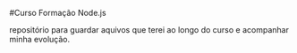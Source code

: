 #Curso Formação Node.js

repositório para guardar aquivos que terei ao longo do curso e acompanhar minha evolução.